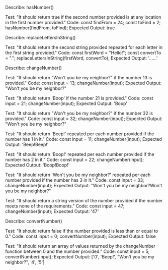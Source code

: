 Describe: hasNumber()

Test: "It should return true if the second number provided is at any location in the first number provided."
Code:
const findFrom = 24;
const toFind = 2;
hasNumber(findFrom, toFind);
Expected Output: true

Describe: replaceLettersInString()

Test: "It should return the second string provided repeated for each letter in the first string provided."
Code:
const firstWord = "Hello!";
const convertTo = ".";
replaceLettersInString(firstWord, convertTo);
Expected Output: '......'

Describe: changeNumber()

Test: "It should return "Won't you be my neighbor?" if the number 13 is provided."
Code:
const input = 13;
changeNumber(input);
Expected Output: "Won't you be my neighbor?"

Test: "It should return 'Boop' if the number 21 is provided."
Code:
const input = 21;
changeNumber(input);
Expected Output: 'Boop'

Test: "It should return "Won't you be my neighbor?" if the number 32 is provided."
Code:
const input = 32;
changeNumber(input);
Expected Output: "Won't you be my neighbor?"

Test: "It should return 'Beep!' repeated per each number provided if the number has 1 in it."
Code:
const input = 11;
changeNumber(input);
Expected Output: 'Beep!Beep!'

Test: "It should return 'Boop!' repeated per each number provided if the number has 2 in it."
Code:
const input = 22;
changeNumber(input);
Expected Output: 'Boop!Boop!'

Test: "It should return 'Won't you be my neighbor?' repeated per each number provided if the number has 3 in it."
Code:
const input = 33;
changeNumber(input);
Expected Output: "Won't you be my neighbor?Won't you be my neighbor?"

Test: "It should return a string version of the number provided if the number meets none of the requirements."
Code:
const input = 47;
changeNumber(input);
Expected Output: '47'

Describe: convertNumber()

Test: "It should return false if the number provided is less than or equal to 0."
Code:
const input = 0;
convertNumber(input);
Expected Output: false

Test: "It should return an array of values returned by the changeNumber function between 0 and the number provided."
Code:
const input = 5;
convertNumber(input);
Expected Output: ['0', 'Beep!', "Won't you be my neighbor?", '4', '5']